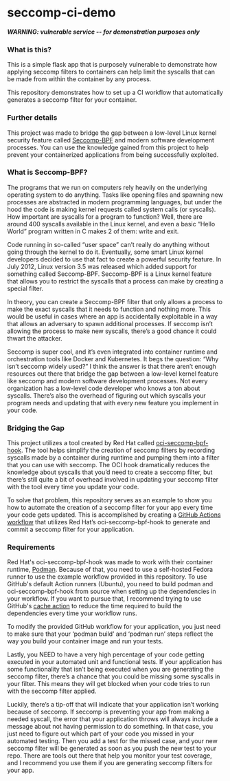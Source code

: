 # seccomp-ci-demo
***WARNING: vulnerable service -- for demonstration purposes only***

### What is this?
This is a simple flask app that is purposely vulnerable to demonstrate how applying seccomp filters to containers can help limit the syscalls that can be made from within the container by any process.

This repository demonstrates how to set up a CI workflow that automatically generates a seccomp filter for your container.

### Further details

This project was made to bridge the gap between a low-level Linux kernel security feature called [Seccomp-BPF](https://www.kernel.org/doc/html/v4.16/userspace-api/seccomp_filter.html) and modern software development processes. You can use the knowledge gained from this project to help prevent your containerized applications from being successfully exploited.

### What is Seccomp-BPF?
The programs that we run on computers rely heavily on the underlying operating system to do anything. Tasks like opening files and spawning new processes are abstracted in modern programming languages, but under the hood the code is making kernel requests called system calls (or syscalls). How important are syscalls for a program to function? Well, there are around 400 syscalls available in the Linux kernel, and even a basic “Hello World” program written in C makes 2 of them: write and exit.

Code running in so-called “user space” can’t really do anything without going through the kernel to do it. Eventually, some smart Linux kernel developers decided to use that fact to create a powerful security feature. In July 2012, Linux version 3.5 was released which added support for something called Seccomp-BPF. Seccomp-BPF is a Linux kernel feature that allows you to restrict the syscalls that a process can make by creating a special filter.

In theory, you can create a Seccomp-BPF filter that only allows a process to make the exact syscalls that it needs to function and nothing more. This would be useful in cases where an app is accidentally exploitable in a way that allows an adversary to spawn additional processes. If seccomp isn’t allowing the process to make new syscalls, there’s a good chance it could thwart the attacker.

Seccomp is super cool, and it’s even integrated into container runtime and orchestration tools like Docker and Kubernetes. It begs the question: “Why isn’t seccomp widely used?” I think the answer is that there aren’t enough resources out there that bridge the gap between a low-level kernel feature like seccomp and modern software development processes. Not every organization has a low-level code developer who knows a ton about syscalls. There’s also the overhead of figuring out which syscalls your program needs and updating that with every new feature you implement in your code.

### Bridging the Gap
This project utilizes a tool created by Red Hat called [oci-seccomp-bpf-hook](https://github.com/containers/oci-seccomp-bpf-hook). The tool helps simplify the creation of seccomp filters by recording syscalls made by a container during runtime and pumping them into a filter that you can use with seccomp. The OCI hook dramatically reduces the knowledge about syscalls that you’d need to create a seccomp filter, but there’s still quite a bit of overhead involved in updating your seccomp filter with the tool every time you update your code.

To solve that problem, this repository serves as an example to show you how to automate the creation of a seccomp filter for your app every time your code gets updated. This is accomplished by creating a [GitHub Actions workflow](https://github.com/lawndoc/seccomp-ci-demo/tree/main/.github/workflows/seccomp.yml) that utilizes Red Hat’s oci-seccomp-bpf-hook to generate and commit a seccomp filter for your application.

### Requirements
Red Hat's oci-seccomp-bpf-hook was made to work with their container runtime, [Podman](https://podman.io/). Because of that, you need to use a self-hosted Fedora runner to use the example workflow provided in this repository. To use GitHub's default Action runners (Ubuntu), you need to build podman and oci-seccomp-bpf-hook from source when setting up the dependencies in your workflow. If you want to pursue that, I recommend trying to use GitHub's [cache action](https://github.com/actions/cache) to reduce the time required to build the dependencies every time your workflow runs.

To modify the provided GitHub workflow for your application, you just need to make sure that your ‘podman build’ and ‘podman run’ steps reflect the way you build your container image and run your tests.

Lastly, you NEED to have a very high percentage of your code getting executed in your automated unit and functional tests. If your application has some functionality that isn’t being executed when you are generating the seccomp filter, there’s a chance that you could be missing some syscalls in your filter. This means they will get blocked when your code tries to run with the seccomp filter applied.

Luckily, there’s a tip-off that will indicate that your application isn’t working because of seccomp. If seccomp is preventing your app from making a needed syscall, the error that your application throws will always include a message about not having permission to do something. In that case, you just need to figure out which part of your code you missed in your automated testing. Then you add a test for the missed case, and your new seccomp filter will be generated as soon as you push the new test to your repo. There are tools out there that help you monitor your test coverage, and I recommend you use them if you are generating seccomp filters for your app.
